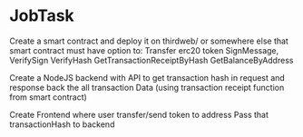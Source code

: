 # JobTask
Create a smart contract and deploy it on thirdweb/ or somewhere else that smart contract must have option to:
Transfer erc20 token
SignMessage,
VerifySign
VerifyHash
GetTransactionReceiptByHash
GetBalanceByAddress

Create a NodeJS backend with API to get transaction hash in request and response back the all transaction Data (using transaction receipt function from smart contract)

Create Frontend where user transfer/send token to address
Pass that transactionHash to backend
